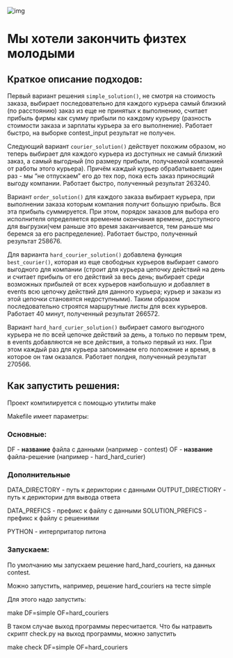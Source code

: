 ![img](https://avatars.mds.yandex.net/get-ydo/472106/2a0000016717d8ae36d8ff4954faf115da30/320x320)
# Мы хотели закончить физтех молодыми

## Краткое описание подходов:

Первый вариант решения ```simple_solution()```, не смотря на стоимость заказа, выбирает последовательно для каждого курьера самый близкий (по расстоянию) заказ из еще не принятых к выполнению, считает прибыль фирмы как сумму прибыли по каждому курьеру (разность стоимости заказа и зарплаты курьера за его выполнение). Работает быстро, на выборке contest_input результат не получен.

Следующий вариант ```courier_solution()``` действует похожим образом, но теперь выбирает для каждого курьера из доступных не самый близкий заказ, а самый выгодный (по размеру прибыли, получаемой компанией от работы этого курьера). Причём каждый курьер обрабатываетс один раз - мы “не отпускаем” его до тех пор, пока есть заказ приносящий выгоду компании. Работает быстро, полученный результат 263240.

Вариант ```order_solution()``` для каждого заказа выбирает курьера, при выполнении заказа которым компания получит большую прибыль. Вся эта прибыль суммируется. При этом, порядок заказов для выбора его исполнителя определяется временем окончания времени, доступного для выгрузки(чем раньше это время заканчивается, тем раньше мы беремся за его распределение). Работает быстро, полученный результат 258676.

Для варианта ```hard_courier_solution()``` добавлена функция ```best_courier()```, которая из еще свободных курьеров выбирает самого выгодного для компании (строит для курьера цепочку действий на день и считает прибыль от его действий за весь день; выбирает среди возможных прибылей от всех курьеров наибольшую и добавляет в events всю цепочку действий для данного курьера; курьер и заказы из этой цепочки становятся недоступными). Таким образом последовательно строятся маршрутные листы для всех курьеров. Работает 40 минут, полученный результат 266572.

Вариант ```hard_hard_curier_solution()``` выбирает самого выгодного курьера не по всей цепочке действий за день, а только по первым трем, в events добавляются не все действия, а только первый из них. При этом каждый раз для курьера запоминаем его положение и время, в которое он там оказался. Работает полдня, полученный результат 270566.

## Как запустить решения:



Проект компилируется с помощью утилиты make

Makefile имеет параметры:

### Основные:

DF - __название__ файла с данными (например - contest)
OF - __название__ файла-решение (например - hard_hard_curier)


### Дополнительные
DATA_DIRECTORY - путь к дериктории с данными
OUTPUT_DIRECTIORY - путь к дериктории для вывода ответа

DATA_PREFICS - префикс к файлу с данными
SOLUTION_PREFICS - префикс к файлу с решениями

PYTHON - интерпритатор питона

### Запускаем:

По умолчанию мы запускаем решение hard_hard_couriers, на данных contest. 

Можно запустить, например, решение hard_couriers на тесте simple

Для этого надо запустить:

make DF=simple OF=hard_couriers

В таком случае выход программы пересчитается. Что бы натравить скрипт check.py на выход программы, можно запустить

make check DF=simple OF=hard_couriers
